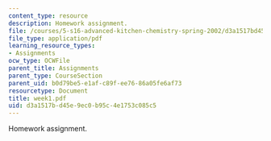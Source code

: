 ```yaml
---
content_type: resource
description: Homework assignment.
file: /courses/5-s16-advanced-kitchen-chemistry-spring-2002/d3a1517bd45e9ec0b95c4e1753c085c5_week1.pdf
file_type: application/pdf
learning_resource_types:
- Assignments
ocw_type: OCWFile
parent_title: Assignments
parent_type: CourseSection
parent_uid: b0d79be5-e1af-c89f-ee76-86a05fe6af73
resourcetype: Document
title: week1.pdf
uid: d3a1517b-d45e-9ec0-b95c-4e1753c085c5
---
```

Homework assignment.

